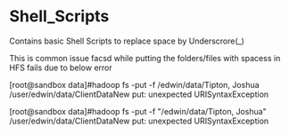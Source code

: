 # Shell_Scripts

Contains basic Shell Scripts to replace space by Underscrore(_)

This is common issue facsd while putting the folders/files with spacess in HFS fails due to below error

[root@sandbox data]#hadoop fs -put -f /edwin/data/Tipton, Joshua  /user/edwin/data/ClientDataNew
put: unexpected URISyntaxException



[root@sandbox data]#hadoop fs -put -f "/edwin/data/Tipton, Joshua"  /user/edwin/data/ClientDataNew
put: unexpected URISyntaxException
